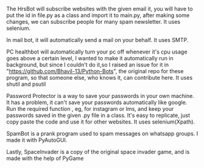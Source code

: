 The HrsBot will subscribe websites with the given email it, you will have to put the id in file.py as a class and import it to main.py, after making some changes, we can subscribe people for many spam newsletter. It uses selenium.

In mail bot, it will automatically send a mail on your behalf. It uses SMTP.

PC healthbot will automatically turn your pc off whenever it's cpu usage goes above a certain level, I wanted to make it 
automatically run in background, but since I couldn't do it,so I raised an issue for it in "https://github.com/Bhavil-13/Python-Bots", the original repo for
these program, so that someone else, who knows it, can contribute here. It uses shutil and psutil

Password Protector is a way to save your passwords in your own machine. It has a problem, it can't save your passwords automatically like google. Run the 
required function , eg, for instagram or lms, and keep your passwords saved in the given .py file in a class. It's easy to replicate, just copy paste the
code and use it for other websites. It uses selenium(Xpath).

SpamBot is a prank program used to spam messages on whatsapp groups. I made it with PyAutoGUI.

Lastly, SpaceInvader is a copy of the original space invader game, and is made with the help of PyGame